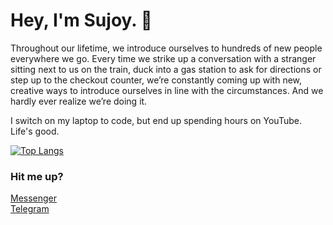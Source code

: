 # Hey, I'm Sujoy. :wave:

Throughout our lifetime, we introduce ourselves to hundreds of new people everywhere we go. Every time we strike up a conversation with a stranger sitting next to us on the train, duck into a gas station to ask for directions or step up to the checkout counter, we’re constantly coming up with new, creative ways to introduce ourselves in line with the circumstances. And we hardly ever realize we’re doing it.

I switch on my laptop to code, but end up spending hours on YouTube. Life's good.


[![Top Langs](https://github-readme-stats.vercel.app/api/top-langs/?username=sujoyyyy&layout=compact)](https://github.com/sujoyyyy)
<br/>

### Hit me up?
[Messenger](http://m.me/sujoy.datta.906)<br/>
[Telegram](https://t.me/sujoyyyy)
